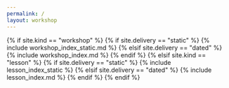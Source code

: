 ```yaml
---
permalink: /
layout: workshop
---
```


<head><title>{{ site.title }}</title></head>

{% if site.kind == "workshop" %}
  {% if site.delivery == "static" %}
    {% include workshop_index_static.md %}
  {% elsif site.delivery == "dated" %}
    {% include workshop_index.md %}
  {% endif %}
{% elsif site.kind == "lesson" %}
  {% if site.delivery == "static" %}
    {% include lesson_index_static %}
  {% elsif site.delivery == "dated" %}
    {% include lesson_index.md %}
  {% endif %}
{% endif %}
